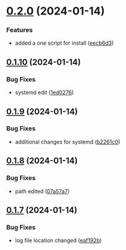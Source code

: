 # [0.2.0](https://github.com/Energy-Control-no/fleet-flow-autoinstaller/compare/v0.1.10...v0.2.0) (2024-01-14)


### Features

* added a one script for install ([eecb6d3](https://github.com/Energy-Control-no/fleet-flow-autoinstaller/commit/eecb6d39de92afe782bbc2b21581e2a464c1f913))



## [0.1.10](https://github.com/Energy-Control-no/fleet-flow-autoinstaller/compare/v0.1.9...v0.1.10) (2024-01-14)


### Bug Fixes

* systemd edit ([1ed0276](https://github.com/Energy-Control-no/fleet-flow-autoinstaller/commit/1ed02761fa0ccac23cbf1d0506fd28334e276ddd))



## [0.1.9](https://github.com/Energy-Control-no/fleet-flow-autoinstaller/compare/v0.1.8...v0.1.9) (2024-01-14)


### Bug Fixes

* additional changes for systemd ([b2261c0](https://github.com/Energy-Control-no/fleet-flow-autoinstaller/commit/b2261c05ca05d3690ba8be895a1f52eefc02f028))



## [0.1.8](https://github.com/Energy-Control-no/fleet-flow-autoinstaller/compare/v0.1.7...v0.1.8) (2024-01-14)


### Bug Fixes

* path edited ([07a57a7](https://github.com/Energy-Control-no/fleet-flow-autoinstaller/commit/07a57a746ca6c89f04dc5ce1169d369d1c86fe42))



## [0.1.7](https://github.com/Energy-Control-no/fleet-flow-autoinstaller/compare/v0.1.6...v0.1.7) (2024-01-14)


### Bug Fixes

* log file location changed ([eaf192b](https://github.com/Energy-Control-no/fleet-flow-autoinstaller/commit/eaf192bac620487a07aeb7f869406d33f4349588))



